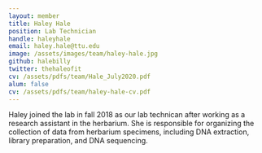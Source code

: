 ```yaml
---
layout: member
title: Haley Hale
position: Lab Technician
handle: haleyhale
email: haley.hale@ttu.edu
image: /assets/images/team/haley-hale.jpg
github: halebilly
twitter: thehaleofit
cv: /assets/pdfs/team/Hale_July2020.pdf
alum: false
cv: /assets/pdfs/team/haley-hale-cv.pdf
---
```


Haley joined the lab in fall 2018 as our lab technican after working as a research assistant in the herbarium. She is responsible for organizing the collection of data from herbarium specimens, including DNA extraction, library preparation, and DNA sequencing. 
